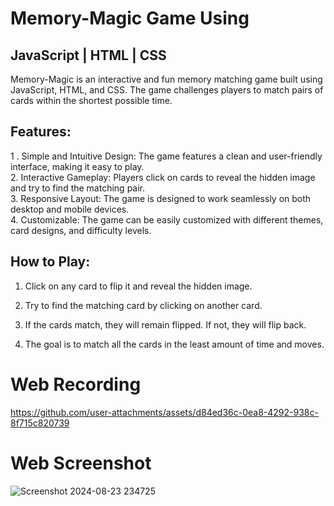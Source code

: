 # Memory-Magic Game Using 
## JavaScript | HTML | CSS 

Memory-Magic is an interactive and fun memory matching game built using JavaScript, HTML, and CSS. The game challenges players to match pairs of cards within the shortest possible time.

## Features:
1 . Simple and Intuitive Design: The game features a clean and user-friendly interface, making it easy to play.
<br/>
2. Interactive Gameplay: Players click on cards to reveal the hidden image and try to find the matching pair.
<br/>
3. Responsive Layout: The game is designed to work seamlessly on both desktop and mobile devices.
<br/>
4. Customizable: The game can be easily customized with different themes, card designs, and difficulty levels.

## How to Play:
1. Click on any card to flip it and reveal the hidden image.

2. Try to find the matching card by clicking on another card.

3. If the cards match, they will remain flipped. If not, they will flip back.

4. The goal is to match all the cards in the least amount of time and moves.

# Web Recording

https://github.com/user-attachments/assets/d84ed36c-0ea8-4292-938c-8f715c820739

# Web Screenshot

![Screenshot 2024-08-23 234725](https://github.com/user-attachments/assets/2b861e77-bbd1-4a19-a1c8-91c6247fcd10)
